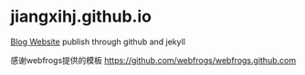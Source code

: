 jiangxihj.github.io
===================

[Blog Website](http://jiangxihj.github.io) publish through github and jekyll


感谢webfrogs提供的模板 https://github.com/webfrogs/webfrogs.github.com

